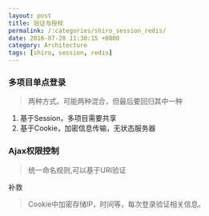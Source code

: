 ```yaml
---
layout: post
title: 验证与授权
permalink: /:categories/shiro_session_redis/
date: 2016-07-28 11:30:15 +0800
category: Architecture
tags: [shiro, session, redis]
---
```


### 多项目单点登录

> 两种方式。可能两种混合，但最后要回归其中一种

1. 基于Session，多项目需要共享
2. 基于Cookie，加密信息传输，无状态服务器

### Ajax权限控制

> 统一命名规则,可以基于URI验证

补救

> Cookie中加密存储IP，时间等，每次登录验证相关信息。


